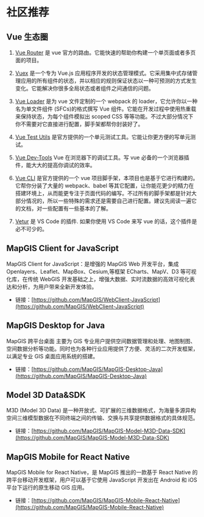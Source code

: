 # 社区推荐

## Vue 生态圈

1. [Vue Router](https://router.vuejs.org/) 是 vue 官方的路由。它能快速的帮助你构建一个单页面或者多页面的项目。

2. [Vuex](https://vuex.vuejs.org/) 是一个专为 Vue.js 应用程序开发的状态管理模式。它采用集中式存储管理应用的所有组件的状态，并以相应的规则保证状态以一种可预测的方式发生变化。它能解决你很多全局状态或者组件之间通信的问题。

3. [Vue Loader](https://vue-loader.vuejs.org) 是为 vue 文件定制的一个 webpack 的 loader，它允许你以一种名为单文件组件 (SFCs)的格式撰写 Vue 组件。它能在开发过程中使用热重载来保持状态，为每个组件模拟出 scoped CSS 等等功能。不过大部分情况下你不需要对它直接进行配置，脚手架都帮你封装好了。

4. [Vue Test Utils](https://vue-test-utils.vuejs.org/) 是官方提供的一个单元测试工具。它能让你更方便的写单元测试。

5. [Vue Dev-Tools](https://github.com/vuejs/vue-devtools) Vue 在浏览器下的调试工具。写 vue 必备的一个浏览器插件，能大大的提高你调试的效率。

6. [Vue CLI](https://cli.vuejs.org/) 是官方提供的一个 vue 项目脚手架，本项目也是基于它进行构建的。它帮你分装了大量的 webpack、babel 等其它配置，让你能花更少的精力在搭建环境上，从而能更专注于页面代码的编写。不过所有的脚手架都是针对大部分情况的，所以一些特殊的需求还是需要自己进行配置。建议先阅读一遍它的文档，对一些配置有一些基本的了解。

7. [Vetur](https://github.com/vuejs/vetur) 是 VS Code 的插件. 如果你使用 VS Code 来写 vue 的话，这个插件是必不可少的。

## MapGIS Client for JavaScript

MapGIS Client for JavaScript：是增强的 MapGIS Web 开发平台，集成 Openlayers、Leaflet、MapBox、Cesium,等框架 ECharts、MapV、D3 等可视化库，在传统 WebGIS 开发基础之上，增强大数据、实时流数据的高效可视化表达和分析，为用户带来全新开发体验。

- 链接：[https://github.com/MapGIS/WebClient-JavaScript](https://github.com/MapGIS/WebClient-JavaScript)

## MapGIS Desktop for Java

MapGIS 跨平台桌面 主要为 GIS 专业用户提供空间数据管理和处理、地图制图、空间数据分析等功能。同时也为各种行业应用提供了方便、灵活的二次开发框架，以满足专业 GIS 桌面应用系统的搭建。

- 链接：[https://github.com/MapGIS/MapGIS-Desktop-Java](https://github.com/MapGIS/MapGIS-Desktop-Java)

## Model 3D Data&SDK

M3D (Model 3D Data) 是一种开放式、可扩展的三维数据格式，为海量多源异构空间三维模型数据在不同终端之间的传输、交换与共享提供数据格式的具体规范。

- 链接：[https://github.com/MapGIS/MapGIS-Model-M3D-Data-SDK](https://github.com/MapGIS/MapGIS-Model-M3D-Data-SDK)

## MapGIS Mobile for React Native

MapGIS Mobile for React Native，是 MapGIS 推出的一款基于 React Native 的跨平台移动开发框架，用户可以基于它使用 JavaScript 开发出在 Android 和 iOS 平台下运行的原生移动 GIS 应用。

- 链接：[https://github.com/MapGIS/MapGIS-Mobile-React-Native](https://github.com/MapGIS/MapGIS-Mobile-React-Native)
